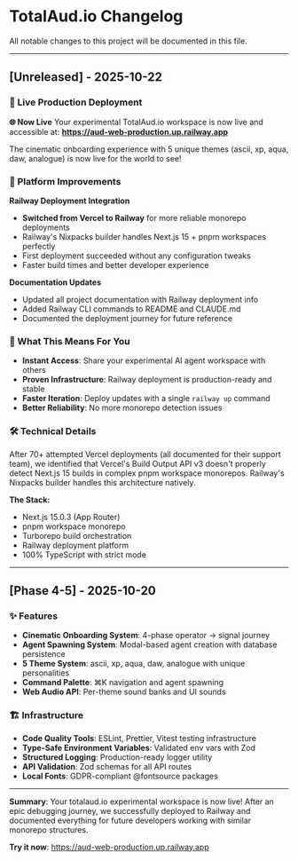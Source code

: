 # TotalAud.io Changelog

All notable changes to this project will be documented in this file.

---

## [Unreleased] - 2025-10-22

### 🚀 Live Production Deployment

**🌐 Now Live**
Your experimental TotalAud.io workspace is now live and accessible at:
**https://aud-web-production.up.railway.app**

The cinematic onboarding experience with 5 unique themes (ascii, xp, aqua, daw, analogue) is now live for the world to see!

### 🔧 Platform Improvements

**Railway Deployment Integration**
- **Switched from Vercel to Railway** for more reliable monorepo deployments
- Railway's Nixpacks builder handles Next.js 15 + pnpm workspaces perfectly
- First deployment succeeded without any configuration tweaks
- Faster build times and better developer experience

**Documentation Updates**
- Updated all project documentation with Railway deployment info
- Added Railway CLI commands to README and CLAUDE.md
- Documented the deployment journey for future reference

### 🎯 What This Means For You

- **Instant Access**: Share your experimental AI agent workspace with others
- **Proven Infrastructure**: Railway deployment is production-ready and stable
- **Faster Iteration**: Deploy updates with a single `railway up` command
- **Better Reliability**: No more monorepo detection issues

### 🛠️ Technical Details

After 70+ attempted Vercel deployments (all documented for their support team), we identified that Vercel's Build Output API v3 doesn't properly detect Next.js 15 builds in complex pnpm workspace monorepos. Railway's Nixpacks builder handles this architecture natively.

**The Stack:**
- Next.js 15.0.3 (App Router)
- pnpm workspace monorepo
- Turborepo build orchestration
- Railway deployment platform
- 100% TypeScript with strict mode

---

## [Phase 4-5] - 2025-10-20

### ✨ Features

- **Cinematic Onboarding System**: 4-phase operator → signal journey
- **Agent Spawning System**: Modal-based agent creation with database persistence
- **5 Theme System**: ascii, xp, aqua, daw, analogue with unique personalities
- **Command Palette**: ⌘K navigation and agent spawning
- **Web Audio API**: Per-theme sound banks and UI sounds

### 🏗️ Infrastructure

- **Code Quality Tools**: ESLint, Prettier, Vitest testing infrastructure
- **Type-Safe Environment Variables**: Validated env vars with Zod
- **Structured Logging**: Production-ready logger utility
- **API Validation**: Zod schemas for all API routes
- **Local Fonts**: GDPR-compliant @fontsource packages

---

**Summary**: Your totalaud.io experimental workspace is now live! After an epic debugging journey, we successfully deployed to Railway and documented everything for future developers working with similar monorepo structures.

**Try it now**: https://aud-web-production.up.railway.app
